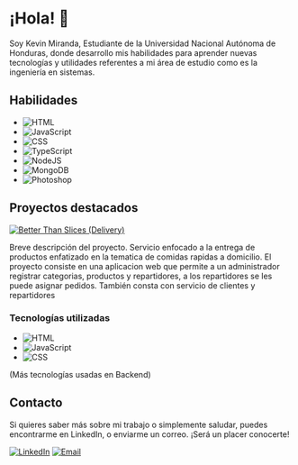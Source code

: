 
# ¡Hola! 👋

Soy Kevin Miranda, Estudiante de la Universidad Nacional Autónoma de Honduras, donde desarrollo mis habilidades para aprender nuevas tecnologías y utilidades referentes a mi área de estudio como es la ingeniería en sistemas.

## Habilidades

- ![HTML](https://img.shields.io/badge/-HTML-E34F26?style=flat-square&logo=html5&logoColor=white)
- ![JavaScript](https://img.shields.io/badge/-JavaScript-F7DF1E?style=flat-square&logo=javascript&logoColor=black)
- ![CSS](https://img.shields.io/badge/-CSS-1572B6?style=flat-square&logo=css3&logoColor=white)
- ![TypeScript](https://img.shields.io/badge/-TypeScript-007ACC?style=flat-square&logo=typescript&logoColor=white)
- ![NodeJS](https://img.shields.io/badge/-Node.js-339933?style=flat-square&logo=node.js&logoColor=white)
- ![MongoDB](https://img.shields.io/badge/-MongoDB-47A248?style=flat-square&logo=mongodb&logoColor=white)
- ![Photoshop](https://img.shields.io/badge/-Adobe%20Photoshop-31A8FF?style=flat-square&logo=adobe-photoshop&logoColor=white)

## Proyectos destacados

[![Better Than Slices (Delivery)](https://akavalmi.github.io/img/logo-proyecto1.png)](https://github.com/akaValmi/Admin_BTS)

Breve descripción del proyecto.
Servicio enfocado a la entrega de productos enfatizado en la tematica de comidas rapidas a domicilio. El proyecto consiste en una aplicacion web que permite a un administrador registrar categorias, productos y repartidores, a los repartidores se les puede asignar pedidos. También consta con servicio de clientes y repartidores

### Tecnologías utilizadas

- ![HTML](https://img.shields.io/badge/-HTML-E34F26?style=flat-square&logo=html5&logoColor=white)
- ![JavaScript](https://img.shields.io/badge/-JavaScript-F7DF1E?style=flat-square&logo=javascript&logoColor=black)
- ![CSS](https://img.shields.io/badge/-CSS-1572B6?style=flat-square&logo=css3&logoColor=white)

(Más tecnologías usadas en Backend)

## Contacto

Si quieres saber más sobre mi trabajo o simplemente saludar, puedes encontrarme en LinkedIn, o enviarme un correo. ¡Será un placer conocerte!

[![LinkedIn](https://img.shields.io/badge/LinkedIn-0077B5?style=flat-square&logo=linkedin&logoColor=white)](https://www.linkedin.com/in/kevin-miranda-5ba759275)
[![Email](https://img.shields.io/badge/Email-D14836?style=flat-square&logo=gmail&logoColor=white)](mailto:kev24miranda@gmail.com)


